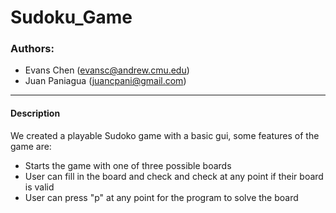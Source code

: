# Sudoku_Game

### Authors:
- Evans Chen (evansc@andrew.cmu.edu)
- Juan Paniagua (juancpani@gmail.com)
 -----
#### Description

We created a playable Sudoko game with a basic gui, some features of the game are:
- Starts the game with one of three possible boards
- User can fill in the board and check and check at any point if their board is valid
- User can press "p" at any point for the program to solve the board
